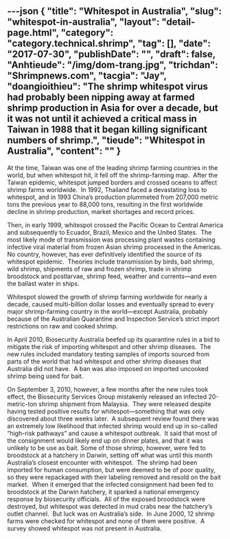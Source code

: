 ---json
{
    "title": "Whitespot in Australia",
    "slug": "whitespot-in-australia",
    "layout": "detail-page.html",
    "category": "category.technical.shrimp",
    "tag": [],
    "date": "2017-07-30",
    "publishDate": "",
    "draft": false,
    "Anhtieude": "/img/dom-trang.jpg",
    "trichdan": "Shrimpnews.com",
    "tacgia": "Jay",
    "doangioithieu": "The shrimp whitespot virus had probably been nipping away at farmed shrimp production in Asia for over a decade, but it was not until it achieved a critical mass in Taiwan in 1988 that it began killing significant numbers of shrimp.",
    "tieude": "Whitespot in Australia",
    "__content__": ""
}
---
<p><span style="font-size:14px">At the time, Taiwan was one of the leading shrimp farming countries in the world, but when whitespot hit, it fell off the shrimp-farming map. &nbsp;After the Taiwan epidemic, whitespot jumped borders and crossed oceans to affect shrimp farms worldwide. &nbsp;In 1992, Thailand faced a devastating loss to whitespot, and in 1993 China&rsquo;s production plummeted from 207,000 metric tons the previous year to 88,000 tons, resulting in the first worldwide decline in shrimp production, market shortages and record prices.</span></p>

<p><span style="font-size:14px">Then, in early 1999, whitespot crossed the Pacific Ocean to Central America and subsequently to Ecuador, Brazil, Mexico and the United States.&nbsp; The most likely mode of transmission was processing plant wastes containing infective viral material from frozen Asian shrimp processed in the Americas.&nbsp; No country, however, has ever definitively identified the source of its whitespot epidemic.&nbsp; Theories include transmission by birds, bait shrimp, wild shrimp, shipments of raw and frozen shrimp, trade in shrimp broodstock and postlarvae, shrimp feed, weather and currents&mdash;and even the ballast water in ships.</span></p>

<p><span style="font-size:14px">Whitespot slowed the growth of shrimp farming worldwide for nearly a decade, caused multi-billion dollar losses and eventually spread to every major shrimp-farming country in the world&mdash;except Australia, probably because of the&nbsp;Australian Quarantine and Inspection Service&rsquo;s&nbsp;strict import restrictions on raw and cooked shrimp.</span></p>

<p><span style="font-size:14px">In April 2010, Biosecurity Australia beefed up its quarantine rules in a bid to mitigate the risk of importing whitespot and other shrimp diseases.&nbsp; The new rules included mandatory testing samples of imports sourced from parts of the world that had whitespot and other shrimp diseases that Australia did not have.&nbsp; A ban was also imposed on imported uncooked shrimp being used for bait.</span></p>

<p><span style="font-size:14px">On September 3, 2010, however, a few months after the new rules took effect, the Biosecurity Services Group mistakenly released an infected 20-metric-ton shrimp shipment from Malaysia.&nbsp; They were released despite having tested positive results for whitespot&mdash;something that was only discovered about three weeks later.&nbsp; A subsequent review found there was an extremely low likelihood that infected shrimp would end up in so-called &ldquo;high-risk pathways&rdquo; and cause a whitespot outbreak.&nbsp; It said that most of the consignment would likely end up on dinner plates, and that it was unlikely to be use as bait.&nbsp;Some of those shrimp, however, were fed to broodstock at a hatchery in Darwin, setting off what was until this month Australia&rsquo;s closest encounter with whitespot.&nbsp; The shrimp had been imported for human consumption, but were deemed to be of poor quality, so they were repackaged with their labeling removed and resold on the bait market.&nbsp; When it emerged that the infected consignment had been fed to broodstock at the Darwin hatchery, it sparked a national emergency response by biosecurity officials.&nbsp; All of the exposed broodstock were destroyed, but whitespot was detected in mud crabs near the hatchery&rsquo;s outlet channel.&nbsp; But luck was on Australia&rsquo;s side. &nbsp;In June 2000, 12 shrimp farms were checked for whitespot and none of them were positive.&nbsp; A survey showed whitespot was not present in Australia.</span></p>
